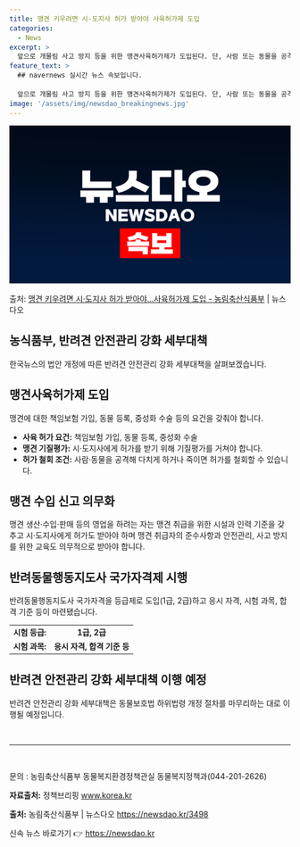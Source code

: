 ```yaml
---
title: 맹견 키우려면 시·도지사 허가 받아야 사육허가제 도입
categories:
  - News
excerpt: >
  앞으로 개물림 사고 방지 등을 위한 맹견사육허가제가 도입된다. 단, 사람 또는 동물을 공격해 다치게 하거나 …
feature_text: >
  ## navernews 실시간 뉴스 속보입니다.

  앞으로 개물림 사고 방지 등을 위한 맹견사육허가제가 도입된다. 단, 사람 또는 동물을 공격해 다치게 하거나 …
image: '/assets/img/newsdao_breakingnews.jpg'
---
```


![뉴스다오 속보](/assets/img/newsdao_breakingnews.jpg)

<p>출처: <a href="https://newsdao.kr/3498" rel="dofollow">맹견 키우려면 시·도지사 허가 받아야…사육허가제 도입 - 농림축산식품부</a> | 뉴스다오</p>

<h2 data-ke-size="size26">농식품부, 반려견 안전관리 강화 세부대책</h2>
<p data-ke-size="size16">한국뉴스의 법안 개정에 따른 반려견 안전관리 강화 세부대책을 살펴보겠습니다.</p>

<h2><b>맹견사육허가제 도입</b></h2>
<p data-ke-size="size16">맹견에 대한 책임보험 가입, 동물 등록, 중성화 수술 등의 요건을 갖춰야 합니다.</p>
<ul>
  <li><b>사육 허가 요건:</b> 책임보험 가입, 동물 등록, 중성화 수술</li>
  <li><b>맹견 기질평가:</b> 시·도지사에게 허가를 받기 위해 기질평가를 거쳐야 합니다.</li>
  <li><b>허가 철회 조건:</b> 사람·동물을 공격해 다치게 하거나 죽이면 허가를 철회할 수 있습니다.</li>
</ul>

<h2><b>맹견 수입 신고 의무화</b></h2>
<p data-ke-size="size16">맹견 생산·수입·판매 등의 영업을 하려는 자는 맹견 취급을 위한 시설과 인력 기준을 갖추고 시·도지사에게 허가도 받아야 하며 맹견 취급자의 준수사항과 안전관리, 사고 방지를 위한 교육도 의무적으로 받아야 합니다.</p>

<h2><b>반려동물행동지도사 국가자격제 시행</b></h2>
<p data-ke-size="size16">반려동물행동지도사 국가자격을 등급제로 도입(1급, 2급)하고 응시 자격, 시험 과목, 합격 기준 등이 마련됐습니다.</p>
<table>
  <tr>
    <td style="text-align: center; height: 17px;"><b>시험 등급:</b></td>
    <td style="text-align: center; height: 17px;"><b>1급, 2급</b></td>
  </tr>
  <tr>
    <td style="text-align: center; height: 17px;"><b>시험 과목:</b></td>
    <td style="text-align: center; height: 17px;"><b>응시 자격, 합격 기준 등</b></td>
  </tr>
</table>

<h2 data-ke-size="size26">반려견 안전관리 강화 세부대책 이행 예정</h2>
<p data-ke-size="size16">반려견 안전관리 강화 세부대책은 동물보호법 하위법령 개정 절차를 마무리하는 대로 이행될 예정입니다.</p>

<p data-ke-size="size16">&nbsp;</p>
<hr>
<p data-ke-size="size16">&nbsp;</p>

<p data-ke-size="size16">문의 : 농림축산식품부 동물복지환경정책관실 동물복지정책과(044-201-2626)</p>
<p data-ke-size="size16"><b>자료출처:</b> 정책브리핑 <a href="https://www.korea.kr">www.korea.kr</a></p>
<p data-ke-size="size16"><b>출처:</b> 농림축산식품부 | 뉴스다오 <a href="https://newsdao.kr/3498">https://newsdao.kr/3498</a></p> 

신속 뉴스 바로가기 👉 <a href="https://newsdao.kr" rel="dofollow">https://newsdao.kr</a>



